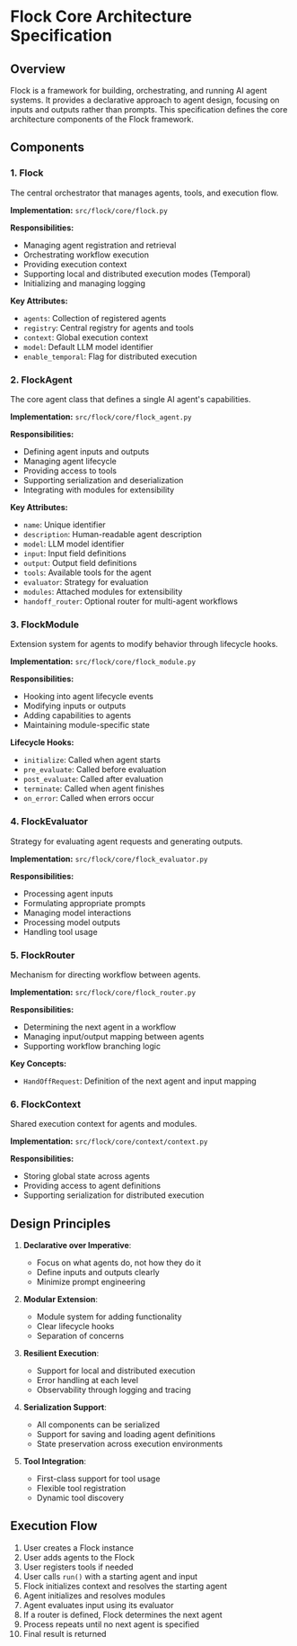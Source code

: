 # Flock Core Architecture Specification

## Overview
Flock is a framework for building, orchestrating, and running AI agent systems. It provides a declarative approach to agent design, focusing on inputs and outputs rather than prompts. This specification defines the core architecture components of the Flock framework.

## Components

### 1. Flock

The central orchestrator that manages agents, tools, and execution flow.

**Implementation:** `src/flock/core/flock.py`

**Responsibilities:**
- Managing agent registration and retrieval
- Orchestrating workflow execution
- Providing execution context
- Supporting local and distributed execution modes (Temporal)
- Initializing and managing logging

**Key Attributes:**
- `agents`: Collection of registered agents
- `registry`: Central registry for agents and tools
- `context`: Global execution context
- `model`: Default LLM model identifier
- `enable_temporal`: Flag for distributed execution

### 2. FlockAgent

The core agent class that defines a single AI agent's capabilities.

**Implementation:** `src/flock/core/flock_agent.py`

**Responsibilities:**
- Defining agent inputs and outputs
- Managing agent lifecycle
- Providing access to tools
- Supporting serialization and deserialization
- Integrating with modules for extensibility

**Key Attributes:**
- `name`: Unique identifier
- `description`: Human-readable agent description
- `model`: LLM model identifier
- `input`: Input field definitions
- `output`: Output field definitions
- `tools`: Available tools for the agent
- `evaluator`: Strategy for evaluation
- `modules`: Attached modules for extensibility
- `handoff_router`: Optional router for multi-agent workflows

### 3. FlockModule

Extension system for agents to modify behavior through lifecycle hooks.

**Implementation:** `src/flock/core/flock_module.py`

**Responsibilities:**
- Hooking into agent lifecycle events
- Modifying inputs or outputs
- Adding capabilities to agents
- Maintaining module-specific state

**Lifecycle Hooks:**
- `initialize`: Called when agent starts
- `pre_evaluate`: Called before evaluation
- `post_evaluate`: Called after evaluation
- `terminate`: Called when agent finishes
- `on_error`: Called when errors occur

### 4. FlockEvaluator

Strategy for evaluating agent requests and generating outputs.

**Implementation:** `src/flock/core/flock_evaluator.py`

**Responsibilities:**
- Processing agent inputs
- Formulating appropriate prompts
- Managing model interactions
- Processing model outputs
- Handling tool usage

### 5. FlockRouter

Mechanism for directing workflow between agents.

**Implementation:** `src/flock/core/flock_router.py`

**Responsibilities:**
- Determining the next agent in a workflow
- Managing input/output mapping between agents
- Supporting workflow branching logic

**Key Concepts:**
- `HandOffRequest`: Definition of the next agent and input mapping

### 6. FlockContext

Shared execution context for agents and modules.

**Implementation:** `src/flock/core/context/context.py`

**Responsibilities:**
- Storing global state across agents
- Providing access to agent definitions
- Supporting serialization for distributed execution

## Design Principles

1. **Declarative over Imperative**:
   - Focus on what agents do, not how they do it
   - Define inputs and outputs clearly
   - Minimize prompt engineering

2. **Modular Extension**:
   - Module system for adding functionality
   - Clear lifecycle hooks
   - Separation of concerns

3. **Resilient Execution**:
   - Support for local and distributed execution
   - Error handling at each level
   - Observability through logging and tracing

4. **Serialization Support**:
   - All components can be serialized
   - Support for saving and loading agent definitions
   - State preservation across execution environments

5. **Tool Integration**:
   - First-class support for tool usage
   - Flexible tool registration
   - Dynamic tool discovery

## Execution Flow

1. User creates a Flock instance
2. User adds agents to the Flock
3. User registers tools if needed
4. User calls `run()` with a starting agent and input
5. Flock initializes context and resolves the starting agent
6. Agent initializes and resolves modules
7. Agent evaluates input using its evaluator
8. If a router is defined, Flock determines the next agent
9. Process repeats until no next agent is specified
10. Final result is returned 